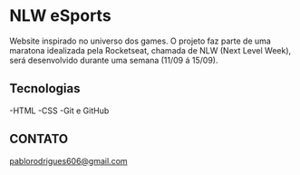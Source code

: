 # NLW eSports
Website inspirado no universo dos games. O projeto faz parte de uma maratona idealizada pela Rocketseat, chamada de NLW (Next Level Week), será desenvolvido durante uma semana (11/09 á 15/09). 

## Tecnologias
-HTML
-CSS
-Git e GitHub

## CONTATO
pablorodrigues606@gmail.com 